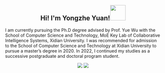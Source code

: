 <h2 align="center">Hi! I'm Yongzhe Yuan!<img src="https://media.giphy.com/media/mGcNjsfWAjY5AEZNw6/giphy.gif" width="50"></h2>

I am currently pursuing the Ph.D degree advised by Prof. Yue Wu with the School of Computer Science and Technology, MoE Key Lab of Collaborative Intelligence Systems, Xidian University. I was recommended for admission to the School of Computer Science and Technology at Xidian University to pursue a master’s degree in 2020. In 2022, I continued my studies as a successive postgraduate and doctoral program student.
<p align = "center">
  <img src = "https://github-readme-stats.vercel.app/api?username=yyzmars&show_icons=true&theme=tokyonight&line_height=27">
  <img src = "https://github-readme-stats.vercel.app/api/top-langs/?username=yyzmars&theme=radical&line_height=27">
</p>
